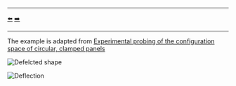 ***
[⬅️](../005/README.md "Previous example")
[➡️](../007/README.md "Next example")
***

The example is adapted from [Experimental probing of the configuration space of circular, clamped panels](https://doi.org/10.1016/j.ijnonlinmec.2024.104772)

![Defelcted shape](Deflected_shape.png)

![Deflection](deflection.png)
